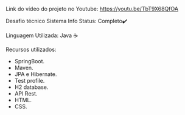 Link do vídeo do projeto no Youtube: https://youtu.be/TbT9X68QfOA

Desafio técnico Sistema Info
Status: Completo✔️

Linguagem Utilizada: Java ☕

Recursos utilizados:
- SpringBoot.
- Maven.
- JPA e Hibernate.
- Test profile.
- H2 database.
- API Rest.
- HTML.
- CSS.

